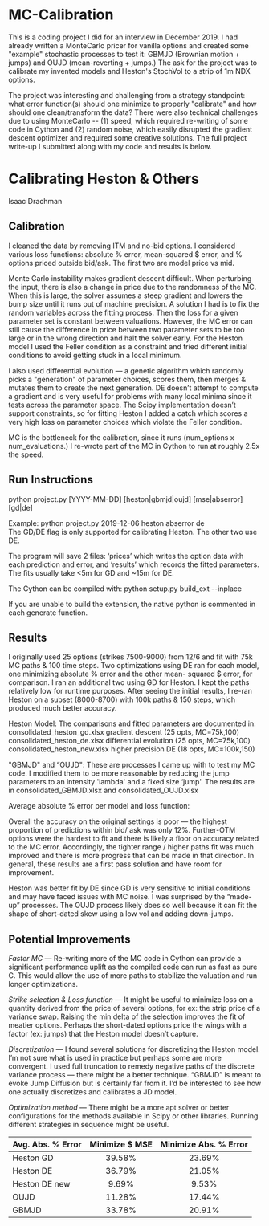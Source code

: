 # MC-Calibration
This is a coding project I did for an interview in December 2019. I had already written a MonteCarlo pricer for vanilla options and created some "example" stochastic processes to test it: GBMJD (Brownian motion + jumps) and OUJD (mean-reverting + jumps.) The ask for the project was to calibrate my invented models and Heston's StochVol to a strip of 1m NDX options. 

The project was interesting and challenging from a strategy standpoint: what error function(s) should one minimize to properly "calibrate" and how should one clean/transform the data? There were also technical challenges due to using MonteCarlo -- (1) speed, which required re-writing of some code in Cython and (2) random noise, which easily disrupted the gradient descent optimizer and required some creative solutions. The full project write-up I submitted along with my code and results is below.

# Calibrating Heston & Others
Isaac Drachman

## Calibration

I cleaned the data by removing ITM and no-bid options. I considered various loss functions: absolute %
error, mean-squared $ error, and % options priced outside bid/ask. The first two are model price vs mid.

Monte Carlo instability makes gradient descent difficult. When perturbing the input, there is also a
change in price due to the randomness of the MC. When this is large, the solver assumes a steep
gradient and lowers the bump size until it runs out of machine precision. A solution I had is to fix the
random variables across the fitting process. Then the loss for a given parameter set is constant between
valuations. However, the MC error can still cause the difference in price between two parameter sets to
be too large or in the wrong direction and halt the solver early. For the Heston model I used the Feller
condition as a constraint and tried different initial conditions to avoid getting stuck in a local minimum.

I also used differential evolution — a genetic algorithm which randomly picks a "generation" of
parameter choices, scores them, then merges & mutates them to create the next generation. DE doesn’t
attempt to compute a gradient and is very useful for problems with many local minima since it tests
across the parameter space. The Scipy implementation doesn’t support constraints, so for fitting Heston
I added a catch which scores a very high loss on parameter choices which violate the Feller condition.

MC is the bottleneck for the calibration, since it runs (num_options x num_evaluations.) I re-wrote part of
the MC in Cython to run at roughly 2.5x the speed.

## Run Instructions

python	project.py	[YYYY-MM-DD]	[heston|gbmjd|oujd]	[mse|abserror]	[gd|de]	

Example: python	project.py	2019-12-06	heston	abserror	de	
The GD/DE flag is only supported for calibrating Heston. The other two use DE.

The program will save 2 files: ‘prices’ which writes the option data with each prediction and error, and
‘results’ which records the fitted parameters. The fits usually take <5m for GD and ~15m for DE.

The Cython can be compiled with: python	setup.py	build_ext	--inplace

If you are unable to build the extension, the native python is commented in each generate function.

## Results

I originally used 25 options (strikes 7500-9000) from 12/6 and fit with 75k MC paths & 100 time steps.
Two optimizations using DE ran for each model, one minimizing absolute % error and the other mean-
squared $ error, for comparison. I ran an additional two using GD for Heston. I kept the paths relatively
low for runtime purposes. After seeing the initial results, I re-ran Heston on a subset (8000-8700) with
100k paths & 150 steps, which produced much better accuracy.

Heston Model: The comparisons and fitted parameters are documented in:
consolidated_heston_gd.xlsx gradient descent (25 opts, MC=75k,100)
consolidated_heston_de.xlsx differential evolution (25 opts, MC=75k,100)
consolidated_heston_new.xlsx higher precision DE (18 opts, MC=100k,150)

"GBMJD" and “OUJD": These are processes I came up with to test my MC code. I modified them to be
more reasonable by reducing the jump parameters to an intensity 'lambda' and a fixed size ‘jump'. The
results are in consolidated_GBMJD.xlsx and consolidated_OUJD.xlsx


Average absolute % error per model and loss function:

Overall the accuracy on the original settings is poor — the highest proportion of predictions within bid/
ask was only 12%. Further-OTM options were the hardest to fit and there is likely a floor on accuracy
related to the MC error. Accordingly, the tighter range / higher paths fit was much improved and there is
more progress that can be made in that direction. In general, these results are a first pass solution and
have room for improvement.

Heston was better fit by DE since GD is very sensitive to initial conditions and may have faced issues
with MC noise. I was surprised by the “made-up” processes. The OUJD process likely does so well
because it can fit the shape of short-dated skew using a low vol and adding down-jumps.

## Potential Improvements

_Faster MC_ — Re-writing more of the MC code in Cython can provide a significant performance uplift as
the compiled code can run as fast as pure C. This would allow the use of more paths to stabilize the
valuation and run longer optimizations.

_Strike selection & Loss function_ — It might be useful to minimize loss on a quantity derived from the
price of several options, for ex: the strip price of a variance swap. Raising the min delta of the selection
improves the fit of meatier options. Perhaps the short-dated options price the wings with a factor (ex:
jumps) that the Heston model doesn’t capture.

_Discretization_ — I found several solutions for discretizing the Heston model. I’m not sure what is used in
practice but perhaps some are more convergent. I used full truncation to remedy negative paths of the
discrete variance process — there might be a better technique. “GBMJD” is meant to evoke Jump
Diffusion but is certainly far from it. I’d be interested to see how one actually discretizes and calibrates a
JD model.

_Optimization method_ — There might be a more apt solver or better configurations for the methods
available in Scipy or other libraries. Running different strategies in sequence might be useful.


|Avg. Abs. % Error | Minimize $ MSE | Minimize Abs. % Error |
| -------------    |:--------------:|:---------------------:|
|Heston GD         |39.58%          |23.69%                 |
|Heston DE         |36.79%          |21.05%                 |
|Heston DE new     |9.69%           |9.53%                  |
|OUJD              |11.28%          |17.44%                 |
|GBMJD             |33.78%          |20.91%                 |


